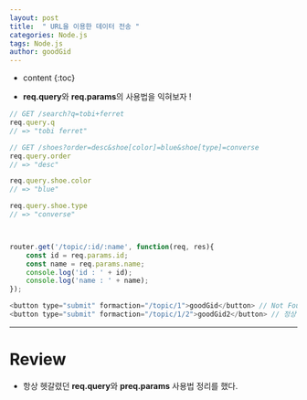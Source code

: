 ```yaml
---
layout: post
title:  " URL을 이용한 데이터 전송 "
categories: Node.js
tags: Node.js
author: goodGid
---
```

* content
{:toc}


* **req.query**와 **req.params**의 사용법을 익혀보자 !










``` js
// GET /search?q=tobi+ferret
req.query.q
// => "tobi ferret"

// GET /shoes?order=desc&shoe[color]=blue&shoe[type]=converse
req.query.order
// => "desc"

req.query.shoe.color
// => "blue"

req.query.shoe.type
// => "converse"



router.get('/topic/:id/:name', function(req, res){
	const id = req.params.id;
	const name = req.params.name;
	console.log('id : ' + id);
	console.log('name : ' + name);
});

<button type="submit" formaction="/topic/1">goodGid</button> // Not Found
<button type="submit" formaction="/topic/1/2">goodGid2</button> // 정상 실행

```



---

# Review

* 항상 헷갈렸던 **req.query**와 **preq.params** 사용법 정리를 했다.